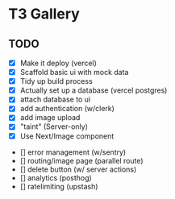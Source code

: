 # T3 Gallery

## TODO

- [x] Make it deploy (vercel)
- [x] Scaffold basic ui with mock data
- [x] Tidy up build process
- [x] Actually set up a database (vercel postgres)
- [x] attach database to ui
- [x] add authentication (w/clerk)
- [x] add image upload
- [x] "taint" (Server-only)
- [x] Use Next/Image component
- [] error management (w/sentry)
- [] routing/image page (parallel route)
- [] delete button (w/ server actions)
- [] analytics (posthog)
- [] ratelimiting (upstash)